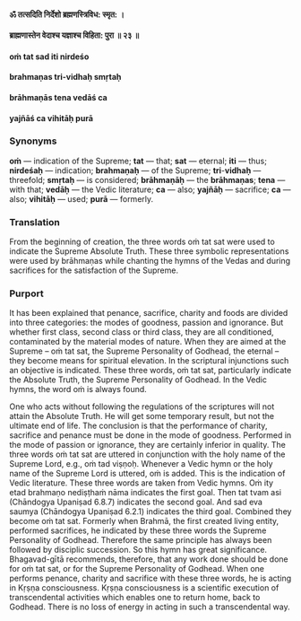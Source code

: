 #### ॐ तत्सदिति निर्देशो ब्रह्मणस्त्रिविध: स्मृत: ।
#### ब्राह्मणास्तेन वेदाश्च यज्ञाश्च विहिता: पुरा ॥ २३ ॥

#### oṁ tat sad iti nirdeśo
#### brahmaṇas tri-vidhaḥ smṛtaḥ
#### brāhmaṇās tena vedāś ca
#### yajñāś ca vihitāḥ purā

### Synonyms

**oṁ** — indication of the Supreme; **tat** — that; **sat** — eternal; **iti** — thus; **nirdeśaḥ** — indication; **brahmaṇaḥ** — of the Supreme; **tri**-**vidhaḥ** — threefold; **smṛtaḥ** — is considered; **brāhmaṇāḥ** — the **brāhmaṇas**; **tena** — with that; **vedāḥ** — the Vedic literature; **ca** — also; **yajñāḥ** — sacrifice; **ca** — also; **vihitāḥ** — used; **purā** — formerly.

### Translation

From the beginning of creation, the three words oṁ tat sat were used to indicate the Supreme Absolute Truth. These three symbolic representations were used by brāhmaṇas while chanting the hymns of the Vedas and during sacrifices for the satisfaction of the Supreme.

### Purport

It has been explained that penance, sacrifice, charity and foods are divided into three categories: the modes of goodness, passion and ignorance. But whether first class, second class or third class, they are all conditioned, contaminated by the material modes of nature. When they are aimed at the Supreme – oṁ tat sat, the Supreme Personality of Godhead, the eternal – they become means for spiritual elevation. In the scriptural injunctions such an objective is indicated. These three words, oṁ tat sat, particularly indicate the Absolute Truth, the Supreme Personality of Godhead. In the Vedic hymns, the word oṁ is always found.

One who acts without following the regulations of the scriptures will not attain the Absolute Truth. He will get some temporary result, but not the ultimate end of life. The conclusion is that the performance of charity, sacrifice and penance must be done in the mode of goodness. Performed in the mode of passion or ignorance, they are certainly inferior in quality. The three words oṁ tat sat are uttered in conjunction with the holy name of the Supreme Lord, e.g., oṁ tad viṣṇoḥ. Whenever a Vedic hymn or the holy name of the Supreme Lord is uttered, oṁ is added. This is the indication of Vedic literature. These three words are taken from Vedic hymns. Oṁ ity etad brahmaṇo nediṣṭhaṁ nāma indicates the first goal. Then tat tvam asi (Chāndogya Upaniṣad 6.8.7) indicates the second goal. And sad eva saumya (Chāndogya Upaniṣad 6.2.1) indicates the third goal. Combined they become oṁ tat sat. Formerly when Brahmā, the first created living entity, performed sacrifices, he indicated by these three words the Supreme Personality of Godhead. Therefore the same principle has always been followed by disciplic succession. So this hymn has great significance. Bhagavad-gītā recommends, therefore, that any work done should be done for oṁ tat sat, or for the Supreme Personality of Godhead. When one performs penance, charity and sacrifice with these three words, he is acting in Kṛṣṇa consciousness. Kṛṣṇa consciousness is a scientific execution of transcendental activities which enables one to return home, back to Godhead. There is no loss of energy in acting in such a transcendental way.